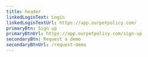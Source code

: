 ```yaml
---
title: header
linkedLoginText: Login
linkedLoginTextUrl: https://app.ourpetpolicy.com/
primaryBtn: Sign up
primaryBtnUrl: https://app.ourpetpolicy.com/sign-up
secondaryBtn: Request a demo
secondaryBtnUrl: /request-demo
---
```

